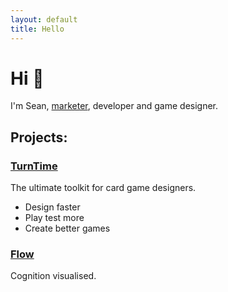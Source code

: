 ```yaml
---
layout: default
title: Hello
---
```


# Hi 👋

I'm Sean, [marketer](/marketing), developer and game designer.

## Projects:

### [TurnTime](/projects/turntime/)

The ultimate toolkit for card game designers.

- Design faster
- Play test more
- Create better games

### [Flow](/projects/flow/)

Cognition visualised.
